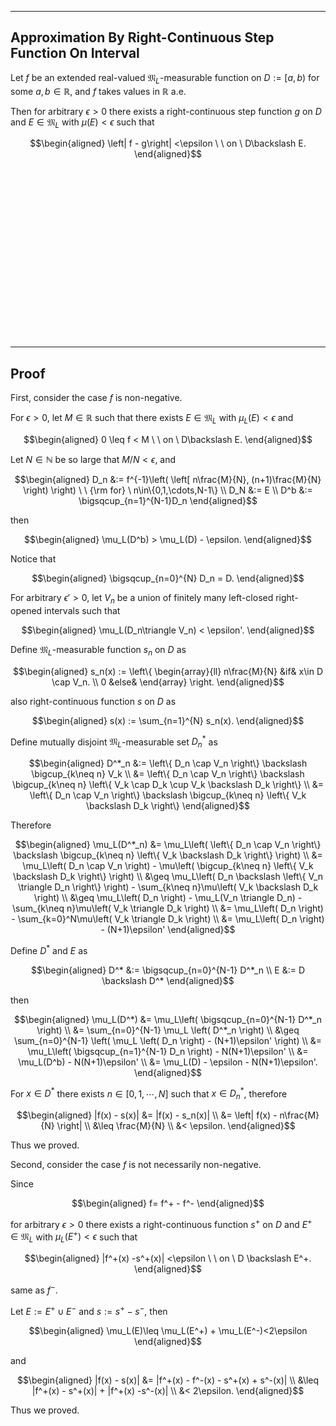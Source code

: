 
---
Approximation By Right-Continuous Step Function On Interval
---

Let $f$ be an extended real-valued $\mathfrak{M}_L$-measurable function on $D:=[a, b)$ for some $a, b\in\mathbb{R}$, and $f$ takes values in $\mathbb{R}$ a.e.

Then for arbitrary $\epsilon>0$ there exists a right-continuous step function $g$ on $D$ and $E\in\mathfrak{M}_L$ with $\mu(E)<\epsilon$ such that

$$\begin{aligned}
\left| f - g\right| <\epsilon \ \ on \ D\backslash E.
\end{aligned}$$


<br>
<br>
<br>
<br>
<br>
<br>
<br>
<br>
<br>
<br>
<br>
<br>
<br>
<br>
<br>
<br>


---
Proof
---


First, consider the case $f$ is non-negative.

For $\epsilon>0$, let $M\in\mathbb{R}$ such that there exists $E\in\mathfrak{M}_L$ with $\mu_L(E)<\epsilon$ and

$$\begin{aligned}
0 \leq f < M \ \ on \ D\backslash E.
\end{aligned}$$

Let $N\in\mathbb{N}$ be so large that $M/N<\epsilon$, and

$$\begin{aligned}
D_n
&:= f^{-1}\left(
    \left[
        n\frac{M}{N}, (n+1)\frac{M}{N}
    \right)
\right)
\ \ {\rm for} \ n\in\{0,1,\cdots,N-1\} \\
D_N
&:= E \\
D^b &:= \bigsqcup_{n=1}^{N-1}D_n
\end{aligned}$$

then

$$\begin{aligned}
\mu_L(D^b) > \mu_L(D) - \epsilon.
\end{aligned}$$

Notice that

$$\begin{aligned}
\bigsqcup_{n=0}^{N} D_n
= D.
\end{aligned}$$

For arbitrary $\epsilon'>0$, let $V_n$ be a union of finitely many left-closed right-opened intervals such that

$$\begin{aligned}
\mu_L(D_n\triangle V_n) < \epsilon'.
\end{aligned}$$

Define $\mathfrak{M}_L$-measurable function $s_n$ on $D$ as

$$\begin{aligned}
s_n(x)
:= \left\{
\begin{array}{ll}
n\frac{M}{N} &if& x\in D \cap V_n. \\
0 &else&
\end{array}
\right.
\end{aligned}$$

also right-continuous function $s$ on $D$ as

$$\begin{aligned}
s(x)
:= \sum_{n=1}^{N} s_n(x).
\end{aligned}$$

Define mutually disjoint $\mathfrak{M}_L$-measurable set $D^*_n$ as 

$$\begin{aligned}
D^*_n
&:= \left\{
    D_n \cap V_n
\right\} \backslash \bigcup_{k\neq n} V_k \\
&= \left\{
    D_n \cap V_n
\right\} \backslash \bigcup_{k\neq n} \left\{
    V_k \cap D_k \cup V_k \backslash D_k
\right\} \\
&= \left\{
    D_n \cap V_n
\right\} \backslash \bigcup_{k\neq n} \left\{
    V_k \backslash D_k
\right\}
\end{aligned}$$

Therefore

$$\begin{aligned}
\mu_L(D^*_n)
&= \mu_L\left(
    \left\{
        D_n \cap V_n
    \right\} \backslash \bigcup_{k\neq n} \left\{
        V_k \backslash D_k
    \right\}
\right) \\
&= \mu_L\left(
    D_n \cap V_n
\right) - \mu\left(
    \bigcup_{k\neq n} \left\{
        V_k \backslash D_k
    \right\}
\right) \\
&\geq \mu_L\left(
    D_n \backslash \left\{
        V_n \triangle D_n
    \right\}
\right) - \sum_{k\neq n}\mu\left(
    V_k \backslash D_k
\right) \\
&\geq \mu_L\left(
    D_n
\right) - \mu_L(V_n \triangle D_n) - \sum_{k\neq n}\mu\left(
    V_k \triangle D_k
\right) \\
&= \mu_L\left(
    D_n
\right) - \sum_{k=0}^N\mu\left(
    V_k \triangle D_k
\right) \\
&= \mu_L\left(
    D_n
\right) - (N+1)\epsilon'
\end{aligned}$$

Define $D^*$ and $E$ as

$$\begin{aligned}
D^* &:= \bigsqcup_{n=0}^{N-1} D^*_n \\
E &:= D \backslash D^*
\end{aligned}$$

then

$$\begin{aligned}
\mu_L(D^*)
&= \mu_L\left(
    \bigsqcup_{n=0}^{N-1} D^*_n
\right) \\
&= \sum_{n=0}^{N-1} \mu_L \left(
    D^*_n
\right) \\
&\geq \sum_{n=0}^{N-1} \left(
    \mu_L \left(
        D_n
    \right) - (N+1)\epsilon'
\right) \\
&= \mu_L\left(
    \bigsqcup_{n=1}^{N-1} D_n
\right) - N(N+1)\epsilon' \\
&= \mu_L(D^b) - N(N+1)\epsilon' \\
&= \mu_L(D) - \epsilon - N(N+1)\epsilon'.
\end{aligned}$$

For $x\in D^*$ there exists $n\in [0, 1, \cdots, N]$ such that $x\in D^*_n$, therefore

$$\begin{aligned}
|f(x) - s(x)|
&= |f(x) - s_n(x)| \\
&= \left|
    f(x) - n\frac{M}{N}
\right| \\
&\leq \frac{M}{N} \\
&< \epsilon.
\end{aligned}$$

Thus we proved.

Second, consider the case $f$ is not necessarily non-negative.

Since 

$$\begin{aligned}
f= f^+ - f^-
\end{aligned}$$

for arbitrary $\epsilon>0$ there exists a right-continuous function $s^+$ on $D$ and $E^+\in\mathfrak{M}_L$ with $\mu_L(E^+)<\epsilon$ such that

$$\begin{aligned}
|f^+(x) -s^+(x)| <\epsilon \ \ on \ D \backslash E^+.
\end{aligned}$$

same as $f^-$.

Let $E:=E^+ \cup E^-$ and $s:= s^+ - s^-$, then

$$\begin{aligned}
\mu_L(E)\leq \mu_L(E^+) + \mu_L(E^-)<2\epsilon
\end{aligned}$$

and

$$\begin{aligned}
|f(x) - s(x)|
&= |f^+(x) - f^-(x) - s^+(x) + s^-(x)| \\
&\leq |f^+(x) - s^+(x)| + |f^+(x) -s^-(x)| \\
&< 2\epsilon.
\end{aligned}$$

Thus we proved.
